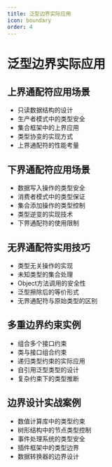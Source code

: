 ```yaml
---
title: 泛型边界实际应用
icon: boundary
order: 4
---
```


# 泛型边界实际应用

## 上界通配符应用场景

- 只读数据结构的设计
- 生产者模式中的类型安全
- 集合框架中的上界应用
- 类型协变的实现方式
- 上界通配符的性能考量

## 下界通配符应用场景

- 数据写入操作的类型安全
- 消费者模式中的类型保证
- 集合添加操作的类型控制
- 类型逆变的实现技术
- 下界通配符的使用限制

## 无界通配符实用技巧

- 类型无关操作的实现
- 未知类型的集合处理
- Object方法调用的安全性
- 泛型擦除后的等价形式
- 无界通配符与原始类型的区别

## 多重边界约束实例

- 组合多个接口约束
- 类与接口组合约束
- 递归类型约束的实际应用
- 自引用泛型类型的设计
- 复杂约束下的类型推断

## 边界设计实战案例

- 数值计算库中的类型约束
- 树形结构中的节点类型控制
- 事件处理系统的类型安全
- 插件框架中的类型边界
- 数据转换器的边界设计
